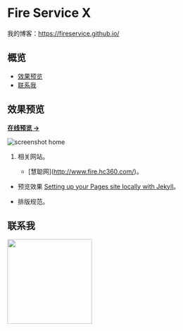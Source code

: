 # Fire Service X

我的博客：<https://fireservice.github.io/>

## 概览

<!-- vim-markdown-toc GFM -->

* [效果预览](#效果预览)
* [联系我](#联系我)

<!-- vim-markdown-toc -->

## 效果预览

**[在线预览 &rarr;](https://fireservice.github.io/)**

![screenshot home](https://mazhuang.org/assets/images/screenshots/home.png)

1. 相关网站。

   * \[慧聪网](http://www.fire.hc360.com/)。

- 预览效果 [Setting up your Pages site locally with Jekyll][2]。

* 排版规范。

## 联系我

<img width="192px" height="192px" src="https://mazhuang.org/assets/images/qrcode.jpg"/>

[2]: https://help.github.com/articles/setting-up-your-pages-site-locally-with-jekyll/
